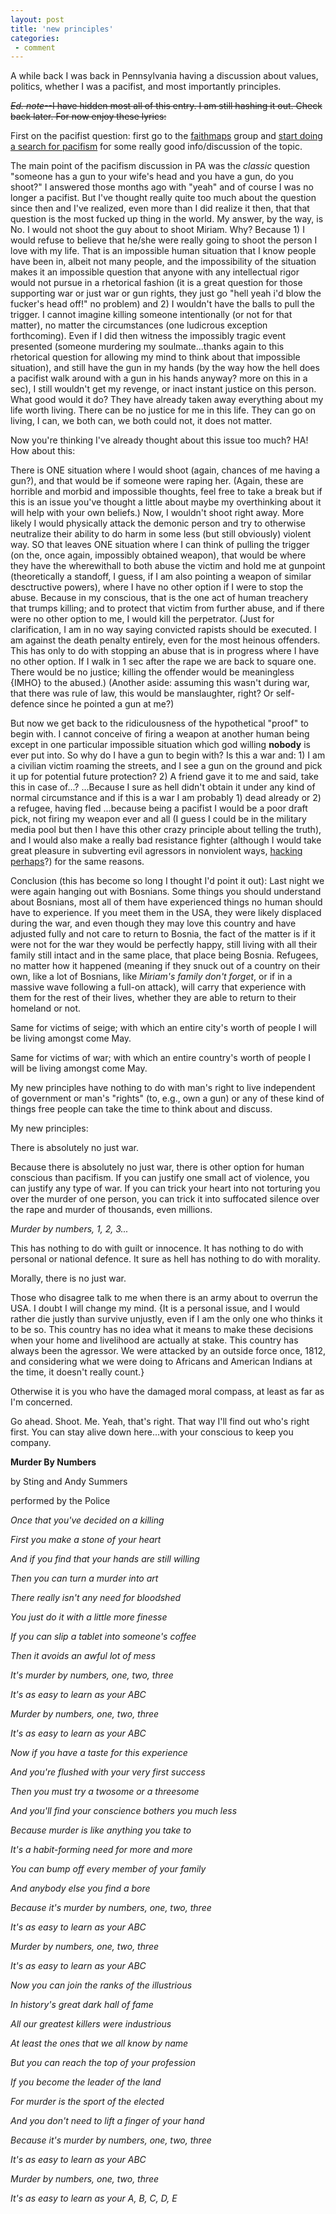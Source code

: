 ```yaml
---
layout: post
title: 'new principles'
categories:
 - comment
---
```


A while back I was back in Pennsylvania having a discussion about values, politics, whether I was a pacifist, and most importantly principles.

<s><em>Ed. note</em>--I have hidden most all of this entry. I am still hashing it out. Check back later. For now enjoy these lyrics:</s>



First on the pacifist question: first go to the <a href="http://groups.yahoo.com/group/faithmaps/">faithmaps</a> group and <a href="http://groups.yahoo.com/group/faithmaps/messagesearch/15791?query=pacifist%20pacifism">start doing a search for pacifism</a> for some really good info/discussion of the topic. 



The main point of the pacifism discussion in PA was the *classic* question "someone has a gun to your wife's head and you have a gun, do you shoot?" I answered those months ago with "yeah" and of course I was no longer a pacifist. But I've thought really quite too much about the question since then and I've realized, even more than I did realize it then, that that question is the most fucked up thing in the world. My answer, by the way, is No. I would not shoot the guy about to shoot Miriam. Why? Because 1) I would refuse to believe that he/she were really going to shoot the person I love with my life. That is an impossible human situation that I know people have been in, albeit not many people, and the impossibility of the situation makes it an impossible question that anyone with any intellectual rigor would not pursue in a rhetorical fashion (it is a great question for those supporting war or just war or gun rights, they just go "hell yeah i'd blow the fucker's head off!" no problem) and 2) I wouldn't have the balls to pull the trigger. I cannot imagine killing someone intentionally (or not for that matter), no matter the circumstances (one ludicrous exception forthcoming). Even if I did then witness the impossibly tragic event presented (someone murdering my soulmate...thanks again to this rhetorical question for allowing my mind to think about that impossible situation), and still have the gun in my hands (by the way how the hell does a pacifist walk around with a gun in his hands anyway? more on this in a sec), I still wouldn't get my revenge, or inact instant justice on this person. What good would it do? They have already taken away everything about my life worth living. There can be no justice for me in this life. They can go on living, I can, we both can, we both could not, it does not matter.



Now you're thinking I've already thought about this issue too much? HA! How about this:



There is ONE situation where I would shoot (again, chances of me having a gun?), and that would be if someone were raping her. (Again, these are horrible and morbid and impossible thoughts, feel free to take a break but if this is an issue you've thought a little about maybe my overthinking about it will help with your own beliefs.) Now, I wouldn't shoot right away. More likely I would physically attack the demonic person and try to otherwise neutralize their ability to do harm in some less (but still obviously) violent way. SO that leaves ONE situation where I can think of pulling the trigger (on the, once again, impossibly obtained weapon), that would be where they have the wherewithall to both abuse the victim and hold me at gunpoint (theoretically a standoff, I guess, if I am also pointing a weapon of similar desctructive powers), where I have no other option if I were to stop the abuse. Because in my conscious, that is the one act of human treachery that trumps killing; and to protect that victim from further abuse, and if there were no other option to me, I would kill the perpetrator. (Just for clarification, I am in no way saying convicted rapists should be executed. I am against the death penalty entirely, even for the most heinous offenders. This has only to do with stopping an abuse that is in progress where I have no other option. If I walk in 1 sec after the rape we are back to square one. There would be no justice; killing the offender would be meaningless {IMHO} to the abused.) (Another aside: assuming this wasn't during war, that there was rule of law, this would be manslaughter, right? Or self-defence since he pointed a gun at me?)



But now we get back to the ridiculousness of the hypothetical "proof" to begin with. I cannot conceive of firing a weapon at another human being except in one particular impossible situation which god willing <b>nobody</b> is ever put into. So why do I have a gun to begin with? Is this a war and: 1) I am a civilian victim roaming the streets, and I see a gun on the ground and pick it up for potential future protection? 2) A friend gave it to me and said, take this in case of...? ...Because I sure as hell didn't obtain it under any kind of normal circumstance and if this is a war I am probably 1) dead already or 2) a refugee, having fled ...because being a pacifist I would be a poor draft pick, not firing my weapon ever and all (I guess I could be in the military media pool but then I have this other crazy principle about telling the truth), and I would also make a really bad resistance fighter (although I would take great pleasure in subverting evil agressors in nonviolent ways, <a href="http://www.theyblinked.com/blog/2003_02_02_theyblinked_archive.html#88701163">hacking perhaps</a>?) for the same reasons. 



Conclusion (this has become so long I thought I'd point it out): Last night we were again hanging out with Bosnians. Some things you should understand about Bosnians, most all of them have experienced things no human should have to experience. If you meet them in the USA, they were likely displaced during the war, and even though they may love this country and have adjusted fully and not care to return to Bosnia, the fact of the matter is if it were not for the war they would be perfectly happy, still living with all their family still intact and in the same place, that place being Bosnia. Refugees, no matter how it happened (meaning if they snuck out of a country on their own, like a lot of Bosnians, like <em>Miriam's family don't forget</em>, or if in a massive wave following a full-on attack), will carry that experience with them for the rest of their lives, whether they are able to return to their homeland or not.



Same for victims of seige; with which an entire city's worth of people I will be living amongst come May.



Same for victims of war; with which an entire country's worth of people I will be living amongst come May.



My new principles have nothing to do with man's right to live independent of government or man's "rights" (to, e.g., own a gun) or any of these kind of things free people can take the time to think about and discuss.



My new principles:



There is absolutely no just war.



Because there is absolutely no just war, there is other option for human conscious than pacifism. If you can justify one small act of violence, you can justify any type of war. If you can trick your heart into not torturing you over the murder of one person, you can trick it into suffocated silence over the rape and murder of thousands, even millions.



<i>Murder by numbers, 1, 2, 3...</i>



This has nothing to do with guilt or innocence. It has nothing to do with personal or national defence. It sure as hell has nothing to do with morality.



Morally, there is no just war.



Those who disagree talk to me when there is an army about to overrun the USA. I doubt I will change my mind. {It is a personal issue, and I would rather die justly than survive unjustly, even if I am the only one who thinks it to be so. This country has no idea what it means to make these decisions when your home and livelihood are actually at stake. This country has always been the agressor. We were attacked by an outside force once, 1812, and considering what we were doing to Africans and American Indians at the time, it doesn't really count.}



Otherwise it is you who have the damaged moral compass, at least as far as I'm concerned.



Go ahead. Shoot. Me. Yeah, that's right. That way I'll find out who's right first. You can stay alive down here...with your conscious to keep you company.



<b>Murder By Numbers</b>

by Sting and Andy Summers

performed by the Police



<i>Once that you've decided on a killing 

First you make a stone of your heart 

And if you find that your hands are still willing 

Then you can turn a murder into art 



There really isn't any need for bloodshed 

You just do it with a little more finesse 

If you can slip a tablet into someone's coffee 

Then it avoids an awful lot of mess 



It's murder by numbers, one, two, three 

It's as easy to learn as your ABC 

Murder by numbers, one, two, three 

It's as easy to learn as your ABC 



Now if you have a taste for this experience 

And you're flushed with your very first success 

Then you must try a twosome or a threesome 

And you'll find your conscience bothers you much less 



Because murder is like anything you take to 

It's a habit-forming need for more and more 

You can bump off every member of your family 

And anybody else you find a bore 



Because it's murder by numbers, one, two, three 

It's as easy to learn as your ABC 

Murder by numbers, one, two, three 

It's as easy to learn as your ABC 



Now you can join the ranks of the illustrious 

In history's great dark hall of fame 

All our greatest killers were industrious 

At least the ones that we all know by name 



But you can reach the top of your profession 

If you become the leader of the land 

For murder is the sport of the elected 

And you don't need to lift a finger of your hand 



Because it's murder by numbers, one, two, three 

It's as easy to learn as your ABC 

Murder by numbers, one, two, three 

It's as easy to learn as your A, B, C, D, E
</i>